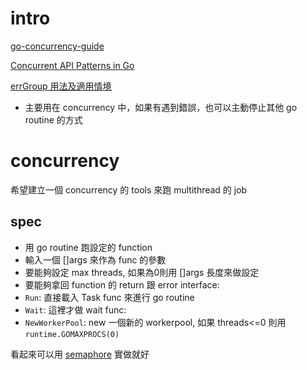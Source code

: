 # intro

[go-concurrency-guide](https://github.com/luk4z7/go-concurrency-guide)

[Concurrent API Patterns in Go](https://marksalpeter.com/concurrent-api-patterns-in-go-52fcb5a9c681)

[errGroup 用法及適用情境](https://blog.kennycoder.io/2021/10/03/Golang-errGroup-%E7%94%A8%E6%B3%95%E5%8F%8A%E9%81%A9%E7%94%A8%E6%83%85%E5%A2%83/)
- 主要用在 concurrency 中，如果有遇到錯誤，也可以主動停止其他 go routine 的方式

# concurrency
希望建立一個 concurrency 的 tools 來跑 multithread 的 job
## spec
- 用 go routine 跑設定的 function
- 輸入一個 []args 來作為 func 的參數
- 要能夠設定 max threads, 如果為0則用 []args 長度來做設定
- 要能夠拿回 function 的 return 跟 error
interface:
- `Run`: 直接載入 Task func 來進行 go routine
- `Wait`: 這裡才做 wait
func:
- `NewWorkerPool`: new 一個新的 workerpool, 如果 threads<=0 則用 `runtime.GOMAXPROCS(0)`

看起來可以用 [semaphore](https://pkg.go.dev/golang.org/x/sync@v0.2.0/semaphore) 實做就好

